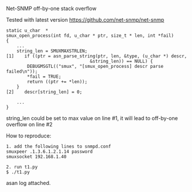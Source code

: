 
Net-SNMP off-by-one stack overflow



Tested with latest version https://github.com/net-snmp/net-snmp
```
static u_char  *
smux_open_process(int fd, u_char * ptr, size_t * len, int *fail)
{
	...
	string_len = SMUXMAXSTRLEN;
[1]    if ((ptr = asn_parse_string(ptr, len, &type, (u_char *) descr,
                                &string_len)) == NULL) {
        DEBUGMSGTL(("smux", "[smux_open_process] descr parse failed\n"));
        *fail = TRUE;
        return ((ptr += *len));
    }
[2]    descr[string_len] = 0;

	...
}
```

string_len could be set to max value on line #1,
it will lead to off-by-one overflow on line #2


How to reproduce:
```
1. add the following lines to snmpd.conf
smuxpeer .1.3.6.1.2.1.14 password
smuxsocket 192.168.1.40

2. run t1.py
$ ./t1.py
```

asan log attached.
